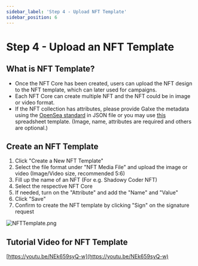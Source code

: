 ```yaml
---
sidebar_label: 'Step 4 - Upload NFT Template'
sidebar_position: 6
---
```


# Step 4 - Upload an NFT Template

## What is NFT Template?

- Once the NFT Core has been created, users can upload the NFT design to the NFT template, which can later used for campaigns.
- Each NFT Core can create multiple NFT and the NFT could be in image or video format.
- If the NFT collection has attributes, please provide Galxe the metadata using the [OpenSea standard](https://docs.opensea.io/docs/metadata-standards) in JSON file or you may use [this](https://docs.google.com/spreadsheets/d/1r-yoW7AWHHJgU-byVyYR78W68SXVF6DQ/edit#gid=1378905338) spreadsheet template. (Image, name, attributes are required and others are optional.)

## Create an NFT Template

1. Click "Create a New NFT Template"
2. Select the file format under "NFT Media File" and upload the image or video
(Image/Video size, recommended 5:6)
3. Fill up the name of an NFT (For e.g. Shadowy Coder NFT)
4. Select the respective NFT Core
5. If needed, turn on the "Attribute" and add the "Name" and "Value"
6. Click "Save"
7. Confirm to create the NFT template by clicking "Sign" on the signature request

![NFTTemplate.png](assets/NFTTemplate.png)

## Tutorial Video for NFT Template

[https://youtu.be/NEk659syQ-w](https://youtu.be/NEk659syQ-w)
